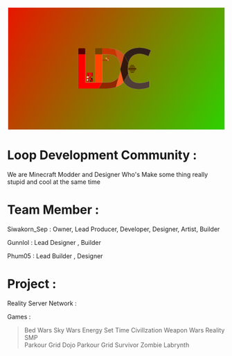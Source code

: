 <p align="center">
  <img width="500" alt="ldc wall" src="/LDCwall.png">
</p>

# Loop Development Community :
  We are Minecraft Modder and Designer Who's Make some thing really stupid and cool at the same time
  
# Team Member :
  Siwakorn_Sep : Owner, Lead Producer, Developer, Designer, Artist, Builder
  
  Gunnlol : Lead Designer , Builder
  
  Phum05 : Lead Builder , Designer

# Project :
  Reality Server Network :

  Games : 
  
  > Bed Wars
  > Sky Wars
  > Energy Set Time
  > Civillzation
  > Weapon Wars
  > Reality SMP           
  > Parkour Grid Dojo
  > Parkour Grid Survivor
  > Zombie Labrynth
